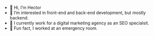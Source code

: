 - 👋 Hi, I’m Hector
- 👀 I’m interested in front-end and back-end development, but mostly backend.
- 🌱 I currently work for a digital marketing agency as an SEO specialsit.
- 🐔 Fun fact, I worked at an emergency room.

<!---
hsantos4/hsantos4 is a ✨ special ✨ repository because its `README.md` (this file) appears on your GitHub profile.
You can click the Preview link to take a look at your changes.
--->
